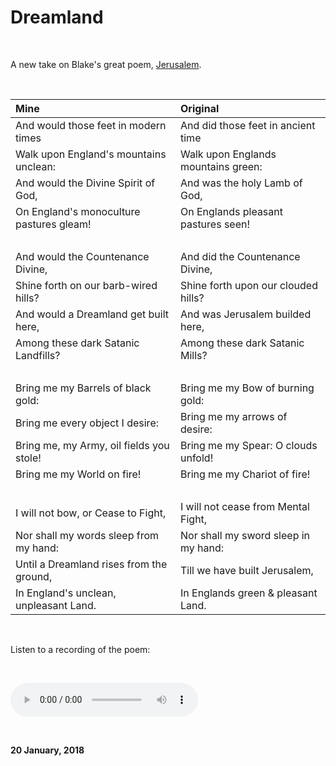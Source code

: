 # Dreamland

<br />

A new take on Blake's great poem, [Jerusalem](https://www.poetryfoundation.org/poems/54684/jerusalem-and-did-those-feet-in-ancient-time).

<br />

**Mine**|**Original**
:-------|:-----------
And would those feet in modern times | And did those feet in ancient time
Walk upon England's mountains unclean: | Walk upon Englands mountains green:
And would the Divine Spirit of God, |  And was the holy Lamb of God,
On England's monoculture pastures gleam! | On Englands pleasant pastures seen!
&nbsp; | &nbsp;
And would the Countenance Divine, | And did the Countenance Divine,
Shine forth on our barb-wired hills? | Shine forth upon our clouded hills?
And would a Dreamland get built here, | And was Jerusalem builded here,
Among these dark Satanic Landfills? | Among these dark Satanic Mills?
 &nbsp; | &nbsp;
Bring me my Barrels of black gold: | Bring me my Bow of burning gold:
Bring me every object I desire: | Bring me my arrows of desire:
Bring me, my Army, oil fields you stole! | Bring me my Spear: O clouds unfold!
Bring me my World on fire! | Bring me my Chariot of fire!
&nbsp; | &nbsp;
I will not bow, or Cease to Fight, | I will not cease from Mental Fight,
Nor shall my words sleep from my hand: | Nor shall my sword sleep in my hand:
Until a Dreamland rises from the ground, | Till we have built Jerusalem,
In England's unclean, unpleasant Land. | In Englands green & pleasant Land.

<br />

Listen to a recording of the poem:

<br />

<audio controls src="/assets/audio/Dreamland.wav"></audio>

<br />

**20 January, 2018**

&nbsp;